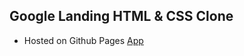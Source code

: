 ## Google Landing HTML & CSS Clone
- Hosted on Github Pages [App](https://smith-orakpo.github.io/google-landing-clone/)